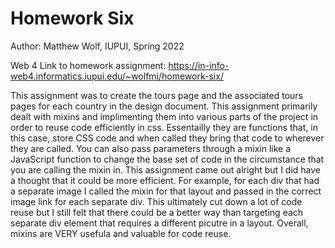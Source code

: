 # Homework Six

Author: Matthew Wolf, IUPUI, Spring 2022

Web 4 Link to homework assignment:
https://in-info-web4.informatics.iupui.edu/~wolfmi/homework-six/ 


This assignment was to create the tours page and the associated tours pages for each country in the design document. This assignment primarily dealt with mixins and implimenting them into various parts of the project in order to reuse code efficiently in css. Essentailly they are functions that, in this case, store CSS code and when called they bring that code to wherever they are called. You can also pass parameters through a mixin like a JavaScript function to change the base set of code in the circumstance that you are calling the mixin in. This assignment came out alright but I did have a thought that it could be more efficient. For example, for each div that had a separate image I called the mixin for that layout and passed in the correct image link for each separate div. This ultimately cut down a lot of code reuse but I still felt that there could be a better way than targeting each separate div element that requires a different picutre in a layout. Overall, mixins are VERY usefula and valuable for code reuse.

